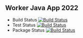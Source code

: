 ## Worker Java App 2022

* Build Status
[![Build Status](http://34.105.28.33:8080/buildStatus/icon?job=instavote%2Fworker-build&subject=Build&color=blue)](http://34.105.28.33:8080/job/instavote/job/worker-build/)
* Test Status
[![Build Status](http://34.105.28.33:8080/buildStatus/icon?job=instavote%2Fworker-test&subject=UnitTest&color=pink)](http://34.105.28.33:8080/job/instavote/job/worker-test/)
* Package Status
[![Build Status](http://34.105.28.33:8080/buildStatus/icon?job=instavote%2Fworker-package)](http://34.105.28.33:8080/job/instavote/job/worker-package/)
